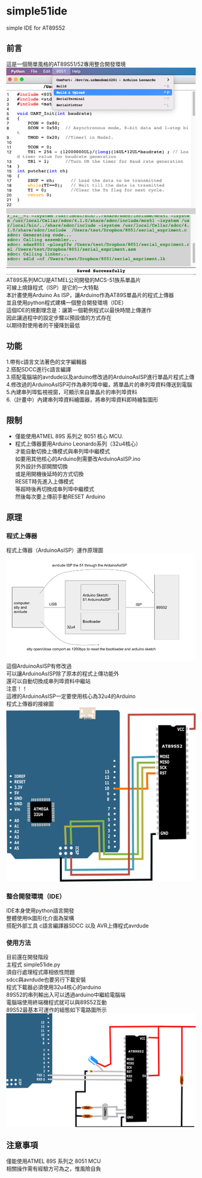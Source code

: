 # simple51ide
simple IDE for AT89S52  
## 前言  
這是一個簡單風格的AT89S51/52專用整合開發環境  
![](202109131752.png)  
AT89S系列MCU是ATMEL公司開發的MCS-51族系單晶片  
可線上燒錄程式（ISP）是它的一大特點  
本計畫使用Arduino As ISP，讓Arduino作為AT89S單晶片的程式上傳器  
並且使用python程式建構一個整合開發環境（IDE）  
這個IDE的規劃理念是：讓第一個範例程式以最快時間上傳運作  
因此讓過程中的設定步驟以預設值的方式存在  
以期待對使用者的干擾降到最低  
  
## 功能    
  
1.帶有c語言文法著色的文字編輯器  
2.搭配SDCC進行c語言編譯  
3.搭配電腦端的avrdude以及arduino修改過的ArduinoAsISP進行單晶片程式上傳  
4.修改過的ArduinoAsISP可作為串列埠中繼，將單晶片的串列埠資料傳送到電腦  
5.內建串列埠監視視窗，可顯示來自單晶片的串列埠資料  
6.（計畫中）內建串列埠資料繪圖器，將串列埠資料即時繪製圖形  

## 限制  
* 僅能使用ATMEL 89S 系列之 8051 核心 MCU. 
* 程式上傳器要用Arduino Leonardo系列（32u4核心）  
  才能自動切換上傳模式與串列埠中繼模式  
  如要用其他核心的Arduino則需要改ArduinoAsISP.ino  
  另外設計外部開關切換  
  或是用開機後延時的方式切換  
  RESET時先進入上傳模式  
  等超時後再切換成串列埠中繼模式  
  然後每次要上傳前手動RESET Arduino  

## 原理  
### 程式上傳器  
程式上傳器（ArduinoAsISP）運作原理圖  
![](arduinoAs51ISP.png) 
這個ArduinoAsISP有修改過  
可以讓ArduinoAsISP除了原本的程式上傳功能外  
還可以自動切換成串列埠資料中繼站  
注意！！  
這裡的ArduinoAsISP一定要使用核心為32u4的Arduino  
程式上傳器的接線圖    
![](ISP.png) 

### 整合開發環境（IDE）  
IDE本身使用python語言開發  
整體使用tk圖形化介面為架構  
搭配外部工具 c語言編譯器SDCC 以及 AVR上傳程式avrdude  

### 使用方法  
目前還在開發階段  
主程式 simple51ide.py  
須自行處理程式庫相依性問題  
sdcc與avrdude也要另行下載安裝  
程式下載器必須使用32u4核心的arduino  
89S52的串列輸出入可以透過arduino中繼給電腦端  
電腦端使用終端機程式就可以與89S52互動  
89S52最基本可運作的組態如下電路圖所示  
![](SCH.png) 
  
## 注意事項  
僅能使用ATMEL 89S 系列之 8051 MCU  
相關操作需有經驗方可為之，惟風險自負  
